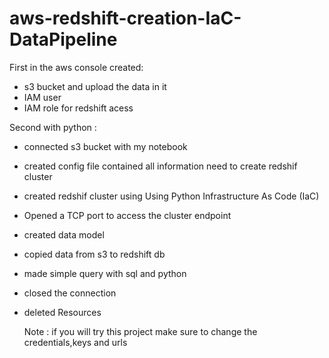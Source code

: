 # aws-redshift-creation-IaC-DataPipeline
First in the aws console created:
- s3 bucket and upload the data in it 
- IAM user
- IAM role for redshift acess

Second with python :

- connected s3 bucket with my notebook
- created config file contained all information need to create redshif cluster 
- created redshif cluster using Using Python Infrastructure As Code (IaC) 
- Opened a TCP port to access the cluster endpoint
- created data model 
- copied data from s3 to redshift db
- made simple query with sql and python
- closed the connection
- deleted Resources
  
  Note : 
      if you will try this project make sure to change the credentials,keys and urls 

  
  
